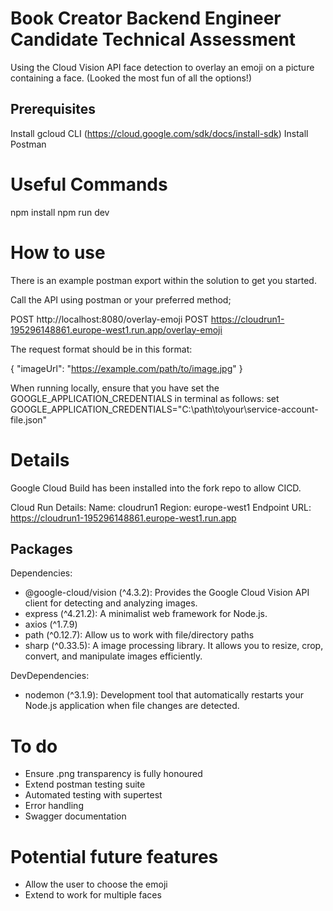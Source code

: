 # Book Creator Backend Engineer Candidate Technical Assessment

Using the Cloud Vision API face detection to overlay an emoji on a picture containing a face. (Looked the most fun of all the options!)

## Prerequisites

Install gcloud CLI (https://cloud.google.com/sdk/docs/install-sdk)
Install Postman

# Useful Commands

npm install
npm run dev

# How to use

There is an example postman export within the solution to get you started.

Call the API using postman or your preferred method;

POST http://localhost:8080/overlay-emoji
POST https://cloudrun1-195296148861.europe-west1.run.app/overlay-emoji

The request format should be in this format:

{
"imageUrl": "https://example.com/path/to/image.jpg"
}

When running locally, ensure that you have set the GOOGLE_APPLICATION_CREDENTIALS in terminal as follows:
set GOOGLE_APPLICATION_CREDENTIALS="C:\path\to\your\service-account-file.json"

# Details

Google Cloud Build has been installed into the fork repo to allow CICD.

Cloud Run Details:
Name: cloudrun1
Region: europe-west1
Endpoint URL: https://cloudrun1-195296148861.europe-west1.run.app

## Packages

Dependencies:

- @google-cloud/vision (^4.3.2): Provides the Google Cloud Vision API client for detecting and analyzing images.
- express (^4.21.2): A minimalist web framework for Node.js.
- axios (^1.7.9)
- path (^0.12.7): Allow us to work with file/directory paths
- sharp (^0.33.5): A image processing library. It allows you to resize, crop, convert, and manipulate images efficiently.

DevDependencies:

- nodemon (^3.1.9): Development tool that automatically restarts your Node.js application when file changes are detected.

# To do

- Ensure .png transparency is fully honoured
- Extend postman testing suite
- Automated testing with supertest
- Error handling
- Swagger documentation

# Potential future features

- Allow the user to choose the emoji
- Extend to work for multiple faces
